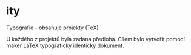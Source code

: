 # ity
Typografie - obsahuje projekty (TeX)

U každého z projektů byla zadána předloha. Cílem bylo vytvořit pomocí maker LaTeX typograficky identický dokument.
